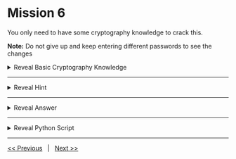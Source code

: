 # Mission 6

You only need to have some cryptography knowledge to crack this.

**Note:** Do not give up and keep entering different passwords to see the changes

<details>
  <summary> Reveal Basic Cryptography Knowledge </summary>
  
  In this section, I will explain about how messages are encrypted. This is just the surface of what cryptography actually is and what I am going to explain is the very basic concept of encryption and decryption.

  (Before that, you also need to understand what ASCII is. If you already know what that is, feel free to skip this part)<br>
  **[ASCII](https://en.wikipedia.org/wiki/ASCII):** ASCII is the most common character encoding standard. For example, a number '65' or '0100 0001' binary represents an uppercase character 'A'. There is a corresponding number for any character. But, why do we need a standard? There are multiple vendors across the world. If different vendors uses different kind of encoding method, the products made by them will not be able to understand each other.

  **How Encryption Works:** To encrypt a message there are basically two requirements. The first requirement is a message to encrypt and the second is an encryption algorithm. Encryption algorithm can be anything. For example, addition or subtraction. The message is processed using encryption algorithm and the output will be **encrypted** message.
  
  **Example Encryption:** Let's say that we will encrypt a message 'ABC'. According to ASCII standard, they represent number '65', '66', and '67'. The encryption algorithm is addition of 10 to each character. So the encrypted output will be '75', '76', '77'. According to ASCII, these number represent 'KLM'. Therefore, we can get the encrypted message of 'KLM'.

  **How Decryption Works:** To decrypt the encrypted message 'KLM', we need to reverse the encryption algorithm. Since we already know the encryption algorithm, we can simply decrypt it by subtracting 10 to each character. And the decrypted message will be "ABC".
  
  This is just the most simple example of how encryption and decryption works. This simple concept is necessary to crack this.
</details>

---

<details>
  <summary> Reveal Hint </summary>
  
  **Hint:** Try typing 'aaa' and observe how many numbers are added to each character.
  
</details>

---

<details>
  <summary> Reveal Answer </summary>
  
  **Answer:** You can see that the first character is added by 0, the second character is added by 1, the third is added by 2 and so on. To decrypt, you simply need to subtract each character by their index value.

  <details>
  <summary>Reveal for Dummies</summary>

  **For Dummies:** If you can't understand the above explanation, I don't know how else to explain anymore.

  </details>
  
</details>

---

<details>
  <summary> Reveal Python Script </summary>
  
  ```python
  def decrypt(data: str) -> str:
    res = ""
    for i, c in enumerate(data):
      tmp = chr(ord(c) - i)
      res += tmp
    return res


  if __name__ == "__main__":
    data = str(input("Enter the encrypted message: "))
    print(f"Result: {decrypt(data)}")
  ```
  
</details>

---

[<< Previous](../Mission%205/) &nbsp;&nbsp;|&nbsp;&nbsp; [Next >>](../Mission%207/)
